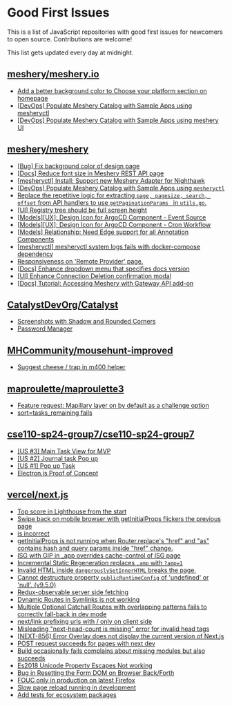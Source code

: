 # Good First Issues

This is a list of JavaScript repositories with good first issues for newcomers to open source. Contributions are welcome!

This list gets updated every day at midnight.

## [meshery/meshery.io](https://github.com/meshery/meshery.io)

- [Add a better background color to Choose your platform section on homepage](https://github.com/meshery/meshery.io/issues/1735)
- [[DevOps] Populate Meshery Catalog with Sample Apps using mesheryctl](https://github.com/meshery/meshery.io/issues/1650)
- [[DevOps] Populate Meshery Catalog with Sample Apps using meshery UI](https://github.com/meshery/meshery.io/issues/1699)

## [meshery/meshery](https://github.com/meshery/meshery)

- [[Bug] Fix background color of design page](https://github.com/meshery/meshery/issues/10775)
- [[Docs] Reduce font size in Meshery REST API page](https://github.com/meshery/meshery/issues/10900)
- [[mesheryctl] Install: Support new Meshery Adapter for Nighthawk](https://github.com/meshery/meshery/issues/10371)
- [[DevOps] Populate Meshery Catalog with Sample Apps using `mesheryctl`](https://github.com/meshery/meshery/issues/10458)
- [Replace the repetitive logic for extracting `page, pagesize, search, offset` from API handlers to use  `getPaginationParams ` in `utils.go`.](https://github.com/meshery/meshery/issues/10825)
- [[UI] Registry tree should be full screen height](https://github.com/meshery/meshery/issues/9595)
- [[Models][UX]: Design Icon for ArgoCD Component - Event Source](https://github.com/meshery/meshery/issues/10298)
- [[Models][UX]: Design Icon for ArgoCD Component - Cron Workflow](https://github.com/meshery/meshery/issues/10296)
- [[Models] Relationship: Need Edge support for all Annotation Components](https://github.com/meshery/meshery/issues/10278)
- [[mesheryctl] mesheryctl system logs fails with docker-compose dependency](https://github.com/meshery/meshery/issues/10777)
- [Responsiveness on 'Remote Provider' page.](https://github.com/meshery/meshery/issues/10743)
- [[Docs] Enhance dropdown menu that specifies docs version](https://github.com/meshery/meshery/issues/9227)
- [[UI] Enhance Connection Deletion confirmation modal](https://github.com/meshery/meshery/issues/10558)
- [[Docs] Tutorial: Accessing Meshery with Gateway API add-on](https://github.com/meshery/meshery/issues/10333)

## [CatalystDevOrg/Catalyst](https://github.com/CatalystDevOrg/Catalyst)

- [Screenshots with Shadow and Rounded Corners](https://github.com/CatalystDevOrg/Catalyst/issues/475)
- [Password Manager](https://github.com/CatalystDevOrg/Catalyst/issues/471)

## [MHCommunity/mousehunt-improved](https://github.com/MHCommunity/mousehunt-improved)

- [Suggest cheese / trap in m400 helper](https://github.com/MHCommunity/mousehunt-improved/issues/242)

## [maproulette/maproulette3](https://github.com/maproulette/maproulette3)

- [Feature request: Mapillary layer on by default as a challenge option](https://github.com/maproulette/maproulette3/issues/844)
- [sort=tasks_remaining fails](https://github.com/maproulette/maproulette3/issues/2324)

## [cse110-sp24-group7/cse110-sp24-group7](https://github.com/cse110-sp24-group7/cse110-sp24-group7)

- [[US #3] Main Task View for MVP](https://github.com/cse110-sp24-group7/cse110-sp24-group7/issues/7)
- [[US #2] Journal task Pop up](https://github.com/cse110-sp24-group7/cse110-sp24-group7/issues/6)
- [[US #1] Pop up Task](https://github.com/cse110-sp24-group7/cse110-sp24-group7/issues/5)
- [Electron.js Proof of Concept](https://github.com/cse110-sp24-group7/cse110-sp24-group7/issues/4)

## [vercel/next.js](https://github.com/vercel/next.js)

- [Top score in Lighthouse from the start](https://github.com/vercel/next.js/issues/40418)
- [Swipe back on mobile browser with getInitialProps flickers the previous page](https://github.com/vercel/next.js/issues/10465)
- [<AppTree /> is incorrect](https://github.com/vercel/next.js/issues/9336)
- [getInitialProps is not running when Router.replace's "href" and "as" contains hash and query params inside "href" change.](https://github.com/vercel/next.js/issues/10900)
- [ISG with GIP in _app overrides cache-control of ISG page](https://github.com/vercel/next.js/issues/14244)
- [Incremental Static Regeneration replaces `.amp` with `?amp=1`](https://github.com/vercel/next.js/issues/14251)
- [Invalid HTML inside `dangerouslySetInnerHTML` breaks the page.](https://github.com/vercel/next.js/issues/14797)
- [Cannot destructure property `publicRuntimeConfig` of 'undefined' or 'null'. (v9.5.0)](https://github.com/vercel/next.js/issues/15568)
- [Redux-observable server side fetching](https://github.com/vercel/next.js/issues/15971)
- [Dynamic Routes in Symlinks is not working](https://github.com/vercel/next.js/issues/16660)
- [Multiple Optional Catchall Routes with overlapping patterns fails to correctly fall-back in dev mode](https://github.com/vercel/next.js/issues/17367)
- [next/link prefixing urls with / only on client side](https://github.com/vercel/next.js/issues/19922)
- [Misleading "next-head-count is missing" error for invalid head tags](https://github.com/vercel/next.js/issues/20924)
- [[NEXT-856] Error Overlay does not display the current version of Next.js](https://github.com/vercel/next.js/issues/47124)
- [POST request succeeds for pages with next dev](https://github.com/vercel/next.js/issues/38863)
- [Build occasionally fails complains about missing modules but also succeeds](https://github.com/vercel/next.js/issues/15874)
- [Es2018 Unicode Property Escapes Not working](https://github.com/vercel/next.js/issues/19303)
- [Bug in Resetting the Form DOM on Browser Back/Forth](https://github.com/vercel/next.js/issues/6128)
- [FOUC only in production on latest Firefox](https://github.com/vercel/next.js/issues/22465)
- [Slow page reload running in development](https://github.com/vercel/next.js/issues/25108)
- [Add tests for ecosystem packages](https://github.com/vercel/next.js/issues/31690)

